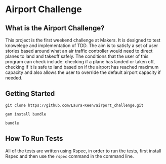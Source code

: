 # Airport Challenge

## What is the Airport Challenge?

This project is the first weekend challenge at Makers. It is designed to test knowelege and implementation of TDD.
The aim is to satisfy a set of user stories based around what an air traffic controller would need to direct planes to land and takeoff safely.
The conditions that the user of this program can check include: checking if a plane has landed or taken off, checking if it is safe to land based on if the airport has reached maximum capacity and also allows the user to override the default airport capacity if needed.


## Getting Started

    git clone https://github.com/Laura-Keen/airport_challenge.git

    gem install bundle

    bundle


## How To Run Tests

All of the tests are written using Rspec, in order to run the tests, first install Rspec and then use the `rspec` command in the command line.